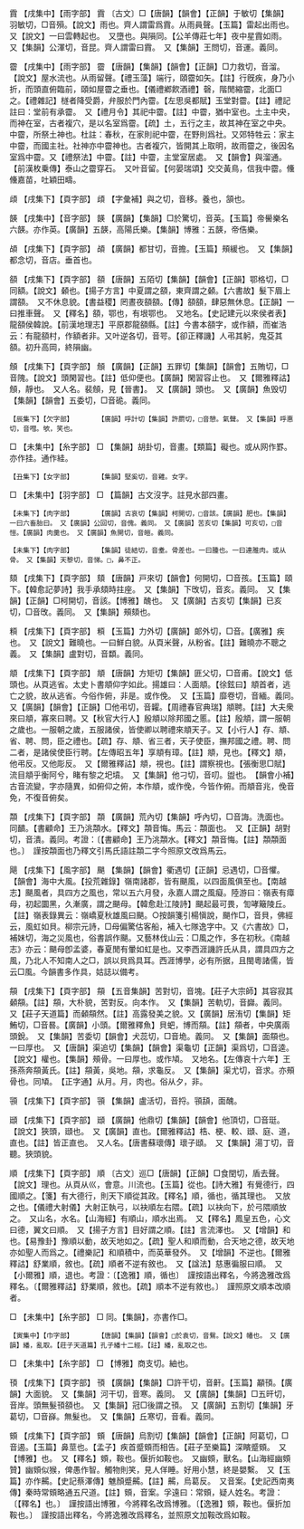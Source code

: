 <!-- { "loadSidebar": true } -->
霣	【戌集中】【雨字部】	霣	〔古文〕□【唐韻】【韻會】【正韻】于敏切【集韻】羽敏切，□音殞。【說文】雨也。齊人謂雷爲霣。从雨員聲。【玉篇】雷起出雨也。　又【說文】一曰雲轉起也。　又墮也。與隕同。【公羊傳莊七年】夜中星霣如雨。　又【集韻】公渾切，音昆。齊人謂雷曰霣。　又【集韻】王問切，音運。義同。

霤	【戌集中】【雨字部】	霤	【唐韻】【集韻】【韻會】【正韻】□力救切，音溜。【說文】屋水流也。从雨留聲。【禮玉藻】端行，頤霤如矢。【註】行旣疾，身乃小折，而頭直俯臨前，頤如屋霤之垂也。【儀禮鄕飮酒禮】磬，階閒縮霤，北面□之。【禮雜記】檖者降受爵，弁服於門內霤。【左思吳都賦】玉堂對霤。【註】禮記註曰：堂前有承霤。　又【禮月令】其祀中霤。【註】中霤，猶中室也。土主中央，而神在室，古者複穴，是以名室爲霤。【疏】土，五行之主，故其神在室之中央。中霤，所祭土神也。杜註：春秋，在家則祀中霤，在野則爲社。又郊特牲云：家主中霤，而國主社。社神亦中霤神也。古者複穴，皆開其上取明，故雨霤之，後因名室爲中霤。又【禮祭法】中霤。【註】中霤，主堂室居處。　又【韻會】與溜通。【前漢枚乗傳】泰山之霤穿石。　又叶音留。【何晏瑞頌】交交黃鳥，信我中霤。儵儵嘉苗，吐穎田疇。

頉	【戌集下】【頁字部】	頉	【字彙補】與之切，音移。養也，頷也。

韺	【戌集中】【音字部】	韺	【廣韻】【集韻】□於驚切，音英。【玉篇】帝嚳樂名六韺。亦作英。【廣韻】五韺，高陽氏樂。【集韻】博雅：五韺，帝俈樂。

頕	【戌集下】【頁字部】	頕	【廣韻】都甘切，音擔。【玉篇】頰緩也。　又【集韻】都念切，音店。垂首也。

頟	【戌集下】【頁字部】	頟	【唐韻】五陌切【集韻】【韻會】【正韻】鄂格切，□同額。【說文】顙也。【揚子方言】中夏謂之頟，東齊謂之顙。【六書故】髮下眉上謂頟。　又不休息貌。【書益稷】罔晝夜頟頟。【傳】頟頟，肆惡無休息。【正韻】一曰推車聲。　又【釋名】頟，鄂也，有垠鄂也。　又地名。【史記建元以來侯者表】龍頟侯韓說。【前漢地理志】平原郡龍頟縣。【註】今書本頟字，或作額，而崔浩云：有龍頟村，作額者非。又叶逆各切，音咢。【卻正釋譏】人弔其躬，鬼芟其頟。初升高岡，終隕幽。

頠	【戌集下】【頁字部】	頠	【廣韻】【正韻】五罪切【集韻】【韻會】五賄切，□音隗。【說文】頭閑習也。【註】低仰便也。【廣韻】閑習容止也。　又【爾雅釋詁】頠，靜也。　又人名。裴頠，見【晉書】。　又【廣韻】頭也。　又【廣韻】魚毁切【集韻】【韻會】五委切，□音硊。義同。

	【辰集下】【欠字部】		【廣韻】呼計切【集韻】許罽切，□音憩。氣聲。　又【集韻】呼惠切，音嘒。欨，笑也。

□	【未集中】【糸字部】	□	【集韻】胡卦切，音畫。【類篇】礙也。或从网作罫。亦作挂。通作絓。

	【丑集下】【女字部】		【集韻】堅奚切，音雞。女字。

□	【未集中】【羽字部】	□	【篇韻】古文沒字。註見水部四畫。

	【未集下】【肉字部】		【廣韻】古哀切【集韻】柯開切，□音該。【廣韻】肥也。【集韻】一曰六畜胎曰。　又【廣韻】公回切，音傀。義同。　又【廣韻】苦亥切【集韻】可亥切，□音愷。【廣韻】肉羹也。　又【廣韻】魚開切，音皚。義同。

	【未集下】【肉字部】		【集韻】徒結切，音耊。骨差也。一曰腫也。一曰連脽肉。或从骨。　又【集韻】天黎切，音悌。□，鼻不正。

頦	【戌集下】【頁字部】	頦	【唐韻】戸來切【韻會】何開切，□音孩。【玉篇】頤下。【韓愈記夢詩】我手承頦時拄座。　又【集韻】下攺切，音亥。義同。　又【集韻】【正韻】□柯開切，音該。【博雅】醜也。　又【廣韻】古亥切【集韻】已亥切，□音攺。義同。　又【集韻】頰頦也。

頪	【戌集下】【頁字部】	頪	【玉篇】力外切【廣韻】郞外切，□音。【廣雅】疾也。　又【說文】難曉也。一曰鮮白貌。从頁米聲，从粉省。【註】難曉亦不聰之義。　又【集韻】盧對切，音纇。義同。

頫	【戌集下】【頁字部】	頫	【唐韻】方矩切【集韻】匪父切，□音甫。【說文】低頭也。从頁逃省。太史卜書頫仰字如此。揚雄曰：人面頫。【徐鉉曰】頫首者，逃亡之貌，故从逃省。今俗作俯，非是。或作俛。　又【玉篇】靡卷切，音緬。義同。　又【廣韻】【韻會】【正韻】□他弔切，音糶。【周禮春官典瑞】頫聘。【註】大夫衆來曰頫，寡來曰聘。又【秋官大行人】殷頫以除邦國之慝。【註】殷頫，謂一服朝之歲也。一服朝之歲，五服諸侯，皆使卿以聘禮來頫天子。又【小行人】存、頫、省、聘、問，臣之禮也。【疏】存、頫、省三者，天子使臣，撫邦國之禮。聘、問二者，是諸侯使臣行聘。【左傳昭五年】享頫有璋。【註】頫，見也。【釋文】頫，他弔反。又他彫反。　又【爾雅釋詁】頫，視也。【註】謂察視也。【張衡思□賦】流目頫乎衡阿兮，睹有黎之圯墳。　又【集韻】他刁切，音叨。盥也。　【韻會小補】古音流變，字亦隨異，如俯仰之俯，本作頫，或作俛，今皆作俯。而頫音兆，俛音免，不復音俯矣。

頮	【戌集下】【頁字部】	頮	【廣韻】荒內切【集韻】呼內切，□音誨。洗面也。同靧。【書顧命】王乃洮頮水。【釋文】頮音悔。馬云：頮面也。　又【正韻】胡對切，音潰。義同。考證：〔【書顧命】王乃洮頮水。【釋文】頮音悔。【註】頮頮面也。〕　謹按頮面也乃釋文引馬氏語註頮二字今照原文改爲馬云。 

飓	【戌集下】【風字部】	颶	【集韻】【韻會】衢遇切【正韻】忌遇切，□音懼。【韻會】海中大風。【投荒雜錄】嶺南諸郡，皆有颶風，以四面風俱至也。【南越志】颶風者，具四方之風也，常以五六月發，永嘉人謂之風癡。陸游曰：嶺表有瘴母，初起圜黑，久漸廣，謂之颶母。【韓愈赴江陵詩】颶起最可畏，訇哮簸陵丘。【註】嶺表錄異云：嶺嶠夏秋雄風曰颶。○按韻箋引楊愼說，颶作□，音貝，佛經云，風虹如貝。柳宗元詩，□母偏驚估客船，補入七隊逸字中。又《六書故》□，補妹切，海之災風也，俗書誤作颶。又藝林伐山云：□風之作，多在初秋。《南越志》亦云：颶母卽孟婆，春夏閒有暈如虹是也。又李西涯譏許氏从具，謂具四方之風，乃北人不知南人之□，誤以貝爲具耳。西涯博學，必有所据，且閩粵諸儒，皆云□風。今韻書多作具，姑誌以備考。

頯	【戌集下】【頁字部】	頯	【五音集韻】苦對切，音塊。【莊子大宗師】其容寂其顙頯。【註】頯，大朴貌，苦對反。向本作。　又【集韻】苦軌切，音巋。義同。　又【莊子天道篇】而顙頯然。【註】高露發美之貌。又【廣韻】居洧切【集韻】矩鮪切，□音晷。【廣韻】小頭。【爾雅釋魚】貝蚆，博而頯。【註】頯者，中央廣兩頭銳。　又【集韻】苦委切【韻會】犬蕊切，□音垝。義同。　又【集韻】面頯也。一曰厚也。　又【唐韻】渠追切【集韻】【韻會】渠龜切【正韻】渠爲切，□音逵。【說文】權也。【集韻】頰骨。一曰厚也。或作頄。　又地名。【左傳哀十六年】王孫燕奔頯黃氏。【註】頯黃，吳地。頯，求龜反。　又【集韻】渠尤切，音求。亦頰骨也。同頄。　【正字通】从月。月，肉也。俗从夕，非。

頱	【戌集下】【頁字部】	頱	【集韻】盧活切，音捋。頱頢，面醜。

頲	【戌集下】【頁字部】	頲	【廣韻】他鼎切【集韻】【韻會】他頂切，□音珽。【說文】狹頭，頲也。　又【廣韻】直也。【爾雅釋詁】梏、梗、較、頲、庭、道，直也。【註】皆正直也。　又人名。【唐書蘇瓌傳】瓌子頲。　又【集韻】湯丁切，音聽。狹頭貌。

順	【戌集下】【頁字部】	順	〔古文〕巡□【唐韻】【正韻】□食閏切，盾去聲。【說文】理也。从頁从巛，會意。川流也。【玉篇】從也。【詩大雅】有覺德行，四國順之。【箋】有大德行，則天下順從其政。【釋名】順，循也，循其理也。　又放之也。【儀禮大射儀】大射正執弓，以袂順左右隈。【疏】以袂向下，於弓隈順放之。　又山名，水名。【山海經】有順山，順水出焉。　又【釋名】鳳皇五色，心文曰德，翼文曰順。　又【揚子方言】目好謂之順。【註】言流澤也。　又【增韻】和也。【易豫卦】豫順以動，故天地如之。【疏】聖人和順而動，合天地之德，故天地亦如聖人而爲之。【禮樂記】和順積中，而英華發外。　又【增韻】不逆也。【爾雅釋詁】舒業順，敘也。【疏】順者不逆有敘也。　又【諡法】慈惠徧服曰順。　又【小爾雅】順，退也。考證：〔【逸雅】順，循也〕　謹按語出釋名，今將逸雅改爲釋名。〔【爾雅釋詁】舒業順，敘也。【疏】順本不逆有敘也。〕　謹照原文順本改順者。 

□	【未集中】【糸字部】	□	同。【集韻】，亦書作□。

	【寅集中】【巾字部】		【唐韻】【集韻】【韻會】□於袁切，音鴛。【說文】幡也。　又【廣韻】繙，亂取。【莊子天道篇】孔子繙十二經。【註】繙，亂取之也。

□	【未集中】【糸字部】	□	【博雅】商支切。紬也。

頇	【戌集下】【頁字部】	頇	【廣韻】【集韻】□許干切，音鼾。【玉篇】顢頇。【廣韻】大面貌。　又【集韻】河干切，音寒。義同。　又【廣韻】【集韻】□五旰切，音岸。頭無髮頇頟也。　又【集韻】冠□後謂之頇。　又【廣韻】五割切【集韻】牙葛切，□音嶭。無髮也。　又【集韻】丘寒切，音看。義同。

頞	【戌集下】【頁字部】	頞	【唐韻】烏割切【集韻】【韻會】【正韻】阿葛切，□音遏。【玉篇】鼻莖也。【孟子】疾首蹙頞而相告。【莊子至樂篇】深矉蹙頞。　又【博雅】也。　又【釋名】頞，鞍也。偃折如鞍也。　又幽頞，獸名。【山海經幽頞贊】幽頞似猴，俾愚作智。觸物則笑，見人佯睡。好用小慧，終是嬰繫。　又【玉篇】亦作齃。【史記蔡澤傳】魋顏蹙齃。【註】齃，烏葛反。　又音案。【史記西南夷傳】秦時常頞略通五尺道。【註】頞，音案。孚遠曰：常頞，疑人姓名。考證：〔【釋名】也。〕　謹按語出博雅，今將釋名改爲博雅。〔【逸雅】頞，鞍也。偃折加鞍也。〕　謹按語出釋名，今將逸雅改爲釋名，並照原文加鞍改爲如鞍。 

